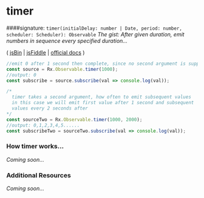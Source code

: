 # timer

####signature: `timer(initialDelay: number | Date, period: number, scheduler: Scheduler): Observable`
*The gist: After given duration, emit numbers in sequence every specified duration...*

( [jsBin](http://jsbin.com/posozozuyi/1/edit?js,console) | [jsFiddle](https://jsfiddle.net/ukec2y4p/1/) | [official docs](http://reactivex.io/rxjs/class/es6/Observable.js~Observable.html#static-method-timer) )

```js
//emit 0 after 1 second then complete, since no second argument is supplied
const source = Rx.Observable.timer(1000);
//output: 0
const subscribe = source.subscribe(val => console.log(val));

/*
  timer takes a second argument, how often to emit subsequent values
  in this case we will emit first value after 1 second and subsequent
  values every 2 seconds after
*/
const sourceTwo = Rx.Observable.timer(1000, 2000);
//output: 0,1,2,3,4,5......
const subscribeTwo = sourceTwo.subscribe(val => console.log(val));
```

### How timer works...
*Coming soon...*


### Additional Resources
*Coming soon...*